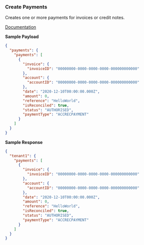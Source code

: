 ### Create Payments

Creates one or more payments for invoices or credit notes.

[Documentation](https://xeroapi.github.io/xero-node/accounting/index.html#api-Accounting-createPayments)

**Sample Payload**
```json
{
  "payments": {
    "payments": [
      {
        "invoice": {
          "invoiceID": "00000000-0000-0000-0000-000000000000"
        },
        "account": {
          "accountID": "00000000-0000-0000-0000-000000000000"
        },
        "date": "2020-12-10T00:00:00.000Z",
        "amount": 0,
        "reference": "HelloWorld",
        "isReconciled": true,
        "status": "AUTHORISED",
        "paymentType": "ACCRECPAYMENT"
      }
    ]
  }
}
```

**Sample Response**
```json
{
  "tenant1": {
    "payments": [
      {
        "invoice": {
          "invoiceID": "00000000-0000-0000-0000-000000000000"
        },
        "account": {
          "accountID": "00000000-0000-0000-0000-000000000000"
        },
        "date": "2020-12-10T00:00:00.000Z",
        "amount": 0,
        "reference": "HelloWorld",
        "isReconciled": true,
        "status": "AUTHORISED",
        "paymentType": "ACCRECPAYMENT"
      }
    ]
  }
}
```
